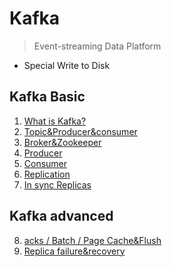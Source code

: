 # Kafka

> Event-streaming Data Platform

- Special Write to Disk

## Kafka Basic
1. [What is Kafka?](https://dortmoot.tistory.com/113)
2. [Topic&Producer&consumer](https://dortmoot.tistory.com/114)
3. [Broker&Zookeeper](https://dortmoot.tistory.com/115)
4. [Producer](https://dortmoot.tistory.com/116)
5. [Consumer](https://dortmoot.tistory.com/117)
6. [Replication](https://dortmoot.tistory.com/118)
7. [In sync Replicas](https://dortmoot.tistory.com/122)

## Kafka advanced
8. [acks / Batch / Page Cache&Flush](https://dortmoot.tistory.com/126)
9. [Replica failure&recovery](https://dortmoot.tistory.com/127)
